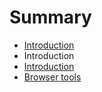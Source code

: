 # Summary

* [Introduction](README.md)
* Introduction
* [Introduction](FAQ/README.md)
* [Browser tools](FAQ/kb-faq/browsertoolsmd.md)

